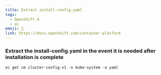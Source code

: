 ```yaml
---
title: Extract install-config.yaml
tags:
  - Openshift 4
  - oc
emoji: 🔧
link: https://docs.openshift.com/container-platform
---
```


### Extract the install-config.yaml in the event it is needed after installation is complete

```
oc get cm cluster-config-v1 -n kube-system -o yaml
```
